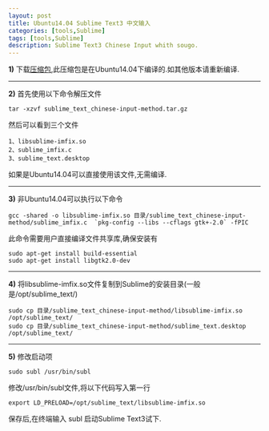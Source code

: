 ```yaml
---
layout: post
title: Ubuntu14.04 Sublime Text3 中文输入
categories: [tools,Sublime]
tags: [tools,Sublime]
description: Sublime Text3 Chinese Input whith sougo.
---
```


**1)**
    下载<a href="/img/sublime_text_chinese-input-method.tar.gz">压缩包</a>,此压缩包是在Ubuntu14.04下编译的.如其他版本请重新编译.

-----
**2)**
首先使用以下命令解压文件

    tar -xzvf sublime_text_chinese-input-method.tar.gz

然后可以看到三个文件

    1、libsublime-imfix.so
    2、sublime_imfix.c
    3、sublime_text.desktop

如果是Ubuntu14.04可以直接使用该文件,无需编译.

-----
**3)**
非Ubuntu14.04可以执行以下命令

    gcc -shared -o libsublime-imfix.so 目录/sublime_text_chinese-input-method/sublime_imfix.c  `pkg-config --libs --cflags gtk+-2.0` -fPIC

此命令需要用户直接编译文件共享库,确保安装有

    sudo apt-get install build-essential
    sudo apt-get install libgtk2.0-dev

-----
**4)**
将libsublime-imfix.so文件复制到Sublime的安装目录(一般是/opt/sublime_text/)

    sudo cp 目录/sublime_text_chinese-input-method/libsublime-imfix.so /opt/sublime_text/
    sudo cp 目录/sublime_text_chinese-input-method/sublime_text.desktop /opt/sublime_text/

-----
**5)**
修改启动项

    sudo subl /usr/bin/subl

修改/usr/bin/subl文件,将以下代码写入第一行

    export LD_PRELOAD=/opt/sublime_text/libsublime-imfix.so

保存后,在终端输入 subl 启动Sublime Text3试下.


